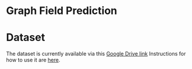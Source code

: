 # Graph Field Prediction

# Dataset
The dataset is currently available via this [Google Drive link](https://drive.google.com/file/d/1cWVClc2hmC7Zvb24OqYGH0fYzAzErq1a/view?usp=sharing)
Instructions for how to use it are [here](3d/README.md).
